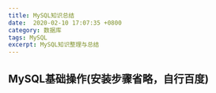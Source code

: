 ```yaml
---
title: MySQL知识总结
date:  2020-02-10 17:07:35 +0800
category: 数据库
tags: MySQL
excerpt: MySQL知识整理与总结
---
```


## MySQL基础操作(安装步骤省略，自行百度)

    

## 
